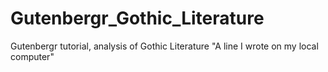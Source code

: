 # Gutenbergr_Gothic_Literature
Gutenbergr tutorial, analysis of Gothic Literature
"A line I wrote on my local computer" 
